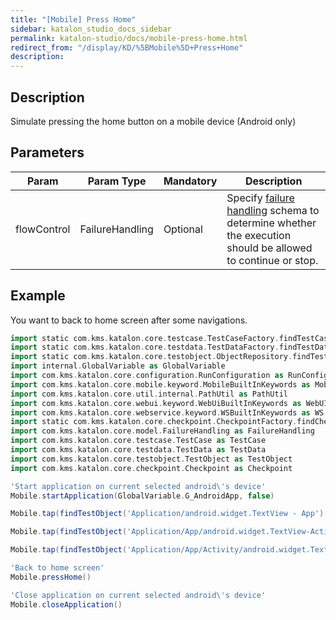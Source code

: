 ```yaml
---
title: "[Mobile] Press Home" 
sidebar: katalon_studio_docs_sidebar
permalink: katalon-studio/docs/mobile-press-home.html 
redirect_from: "/display/KD/%5BMobile%5D+Press+Home" 
description: 
---
```

Description
-----------

Simulate pressing the home button on a mobile device (Android only)

Parameters
----------

| Param | Param Type | Mandatory | Description |
| --- | --- | --- | --- |
| flowControl | FailureHandling | Optional | Specify [failure handling](/x/qAAM) schema to determine whether the execution should be allowed to continue or stop. |

Example 
--------

You want to back to home screen after some navigations.

```groovy
import static com.kms.katalon.core.testcase.TestCaseFactory.findTestCase
import static com.kms.katalon.core.testdata.TestDataFactory.findTestData
import static com.kms.katalon.core.testobject.ObjectRepository.findTestObject
import internal.GlobalVariable as GlobalVariable
import com.kms.katalon.core.configuration.RunConfiguration as RunConfiguration
import com.kms.katalon.core.mobile.keyword.MobileBuiltInKeywords as Mobile
import com.kms.katalon.core.util.internal.PathUtil as PathUtil
import com.kms.katalon.core.webui.keyword.WebUiBuiltInKeywords as WebUI
import com.kms.katalon.core.webservice.keyword.WSBuiltInKeywords as WS
import static com.kms.katalon.core.checkpoint.CheckpointFactory.findCheckpoint
import com.kms.katalon.core.model.FailureHandling as FailureHandling
import com.kms.katalon.core.testcase.TestCase as TestCase
import com.kms.katalon.core.testdata.TestData as TestData
import com.kms.katalon.core.testobject.TestObject as TestObject
import com.kms.katalon.core.checkpoint.Checkpoint as Checkpoint

'Start application on current selected android\'s device'
Mobile.startApplication(GlobalVariable.G_AndroidApp, false)

Mobile.tap(findTestObject('Application/android.widget.TextView - App'), 10)

Mobile.tap(findTestObject('Application/App/android.widget.TextView-Activity'), 10)

Mobile.tap(findTestObject('Application/App/Activity/android.widget.TextView-Custom Dialog'), 10)

'Back to home screen'
Mobile.pressHome()

'Close application on current selected android\'s device'
Mobile.closeApplication()
```